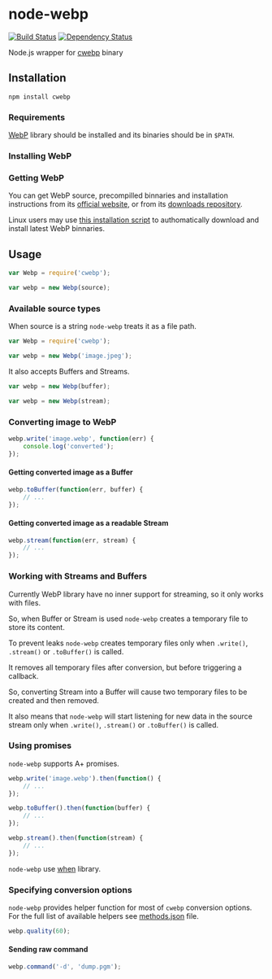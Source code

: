 node-webp
=========
[![Build Status](https://travis-ci.org/Intervox/node-webp.png?branch=master)](https://travis-ci.org/Intervox/node-webp)
[![Dependency Status](https://david-dm.org/Intervox/node-webp.png)](https://david-dm.org/Intervox/node-webp)

Node.js wrapper for [cwebp](https://developers.google.com/speed/webp/docs/cwebp) binary

## Installation

    npm install cwebp

### Requirements

[WebP](https://developers.google.com/speed/webp/) library should be installed and its binaries should be in `$PATH`.

### Installing WebP

### Getting WebP

You can get WebP source, precompilled binnaries and installation instructions from its [official website](https://developers.google.com/speed/webp/download), or from its [downloads repository](https://code.google.com/p/webp/downloads/list).

Linux users may use [this installation script](bin/install_webp) to authomatically download and install latest WebP binnaries.

## Usage

```js
var Webp = require('cwebp');

var webp = new Webp(source);
```

### Available source types

When source is a string `node-webp` treats it as a file path.

```js
var Webp = require('cwebp');

var webp = new Webp('image.jpeg');
```

It also accepts Buffers and Streams.

```js
var webp = new Webp(buffer);
```

```js
var webp = new Webp(stream);
```

### Converting image to WebP

```js
webp.write('image.webp', function(err) {
    console.log('converted');
});
```

#### Getting converted image as a Buffer

```js
webp.toBuffer(function(err, buffer) {
    // ...
});
```

#### Getting converted image as a readable Stream

```js
webp.stream(function(err, stream) {
    // ...
});
```

### Working with Streams and Buffers

Currently WebP library have no inner support for streaming, so it only works with files.

So, when Buffer or Stream is used `node-webp` creates a temporary file to store its content.

To prevent leaks `node-webp` creates temporary files only when `.write()`, `.stream()` or `.toBuffer()` is called.

It removes all temporary files after conversion, but before triggering a callback.

So, converting Stream into a Buffer will cause two temporary files to be created and then removed.

It also means that `node-webp` will start listening for new data in the source stream only when `.write()`, `.stream()` or `.toBuffer()` is called.

### Using promises

`node-webp` supports A+ promises.

```js
webp.write('image.webp').then(function() {
    // ...
});
```

```js
webp.toBuffer().then(function(buffer) {
    // ...
});
```

```js
webp.stream().then(function(stream) {
    // ...
});
```

`node-webp` use [when](https://github.com/cujojs/when) library.

### Specifying conversion options

`node-webp` provides helper function for most of `cwebp` conversion options. For the full list of available helpers see [methods.json](/src/methods.json) file.

```js
webp.quality(60);
```

#### Sending raw command

```js
webp.command('-d', 'dump.pgm');
```
